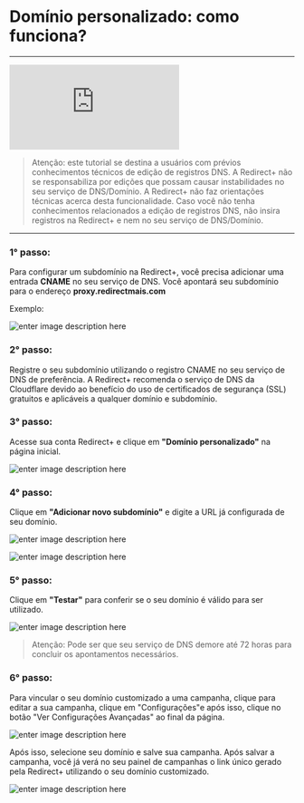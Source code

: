 ﻿# Domínio personalizado: como funciona?

<hr>

<div class="embed-responsive embed-responsive-16by9 col-12 col-md-8">
  <iframe class="embed-responsive-item" src="https://www.youtube.com/embed/2jNgkK2E3ck" title="YouTube video player" frameborder="0" allow="accelerometer; autoplay; clipboard-write; encrypted-media; gyroscope; picture-in-picture" allowfullscreen></iframe>
</div>

>  Atenção: este tutorial se destina a usuários com prévios conhecimentos técnicos de edição de registros DNS. A Redirect+ não se responsabiliza por edições que possam causar instabilidades no seu serviço de DNS/Domínio. A Redirect+ não faz orientações técnicas acerca desta funcionalidade. Caso você não tenha conhecimentos relacionados a edição de registros DNS, não insira registros na Redirect+ e nem no seu serviço de DNS/Domínio.

<hr> 

### 1° passo:

Para configurar um subdomínio na Redirect+, você precisa adicionar uma entrada  **CNAME** no seu serviço de DNS. Você apontará seu subdomínio para o endereço  **proxy.redirectmais.com**

Exemplo:

![enter image description here](https://i.imgur.com/70b2J16.png)



### 2° passo:

Registre o seu subdomínio utilizando o registro CNAME no seu serviço de DNS de preferência. A Redirect+ recomenda o serviço de DNS da Cloudflare devido ao benefício do uso de certificados de segurança (SSL) gratuitos e aplicáveis a qualquer domínio e subdomínio.

### 3° passo:

Acesse sua conta Redirect+ e clique em **"Domínio personalizado"** na página inicial.

![enter image description here](https://i.imgur.com/FMFYfv5.png)

### 4° passo:

Clique em **"Adicionar novo subdomínio"** e digite a URL já configurada de seu domínio.

![enter image description here](https://i.imgur.com/YJOrAJe.png)

![enter image description here](https://i.imgur.com/BOaplhP.png)


### 5° passo:

Clique em **"Testar"** para conferir se o seu domínio é válido para ser utilizado.


![enter image description here](https://i.imgur.com/U0Xd9cn.png)

> Atenção: Pode ser que seu serviço de DNS demore até 72 horas para concluir os apontamentos necessários.

### 6° passo: 

Para vincular o seu domínio customizado a uma campanha, clique para editar a sua campanha, clique em "Configurações"e após isso, clique no botão "Ver Configurações Avançadas" ao final da página.

![enter image description here](https://i.imgur.com/Cwv0kHf.png)

Após isso, selecione seu domínio e salve sua campanha. Após salvar a campanha, você já verá no seu painel de campanhas o link único gerado pela Redirect+ utilizando o seu domínio customizado.

![enter image description here](https://i.imgur.com/2ruyDNt.png)


